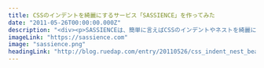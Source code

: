 ```yaml
---
title: CSSのインデントを綺麗にするサービス「SASSIENCE」を作ってみた
date: "2011-05-26T00:00:00.000Z"
description: "<div><p>SASSIENCEは、簡単に言えばCSSのインデントやネストを綺麗に整形するサービスです。簡単に言わなくても、それだけの機能しかありません。</p><p>トップページの画面中央の入力フォームに、綺麗にしたいCSSのデータをペーストして、好みの2タイプ（括弧の綴じ方の違い）を選ぶと、インデントとネストが綺麗に整形されます。また、入力データがCSSの記法として正しくない場合は変換に失敗し、その原因予想を提示するので、簡易的なバリデータとしても利用できます。ただし、変換失敗時の原因予想はあくまでも予想なので、的外れなこともあります。この変換技術には、CSSを簡潔に記述できる「Sass」というRubyのライブラリを利用しています。</p></div>"
imageLink: "https://sassience.com"
image: "sassience.png"
headingLink: "http://blog.ruedap.com/entry/20110526/css_indent_nest_beauty_service_sassience"
---
```

